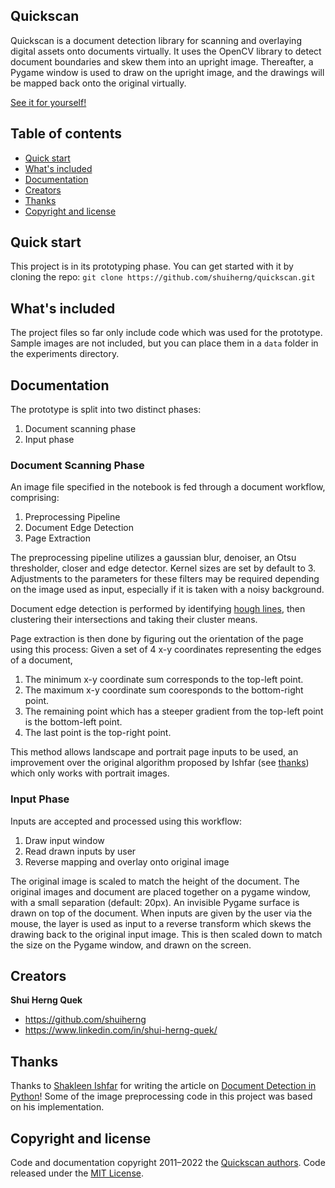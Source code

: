 ## Quickscan
Quickscan is a document detection library for scanning and overlaying digital assets onto documents virtually. It uses the OpenCV library to detect document boundaries and skew them into an upright image. Thereafter, a Pygame window is used to draw on the upright image, and the drawings will be mapped back onto the original virtually.

[See it for yourself!](https://gfycat.com/naivesickfruitbat)

## Table of contents
- [Quick start](#quick-start)
- [What's included](#whats-included)
- [Documentation](#documentation)
- [Creators](#creators)
- [Thanks](#thanks)
- [Copyright and license](#copyright-and-license)

## Quick start
<a name="quick-start"></a>
This project is in its prototyping phase. You can get started with it by cloning the repo: `git clone https://github.com/shuiherng/quickscan.git`

## What's included
<a name="whats-included"></a>
The project files so far only include code which was used for the prototype. Sample images are not included, but you can place them in a `data` folder in the experiments directory.

## Documentation
<a name="documentation"></a>
The prototype is split into two distinct phases:
1. Document scanning phase
2. Input phase

### Document Scanning Phase
An image file specified in the notebook is fed through a document workflow, comprising:
1. Preprocessing Pipeline
2. Document Edge Detection
3. Page Extraction

The preprocessing pipeline utilizes a gaussian blur, denoiser, an Otsu thresholder, closer and edge detector. Kernel sizes are set by default to 3. Adjustments to the parameters for these filters may be required depending on the image used as input, especially if it is taken with a noisy background.

Document edge detection is performed by identifying [hough lines](https://docs.opencv.org/3.4/d9/db0/tutorial_hough_lines.html), then clustering their intersections and taking their cluster means.

Page extraction is then done by figuring out the orientation of the page using this process:
Given a set of 4 x-y coordinates representing the edges of a document, 
1. The minimum x-y coordinate sum corresponds to the top-left point.
2. The maximum x-y coordinate sum cooresponds to the bottom-right point.
3. The remaining point which has a steeper gradient from the top-left point is the bottom-left point.
4. The last point is the top-right point.

This method allows landscape and portrait page inputs to be used, an improvement over the original algorithm proposed by Ishfar (see [thanks](#thanks)) which only works with portrait images.

### Input Phase
Inputs are accepted and processed using this workflow:
1. Draw input window
2. Read drawn inputs by user
3. Reverse mapping and overlay onto original image

The original image is scaled to match the height of the document. The original images and document are placed together on a pygame window, with a small separation (default: 20px). An invisible Pygame surface is drawn on top of the document. When inputs are given by the user via the mouse, the layer is used as input to a reverse transform which skews the drawing back to the original input image. This is then scaled down to match the size on the Pygame window, and drawn on the screen.

## Creators
<a name="creators"></a>

**Shui Herng Quek**
- <https://github.com/shuiherng>
- <https://www.linkedin.com/in/shui-herng-quek/>

## Thanks
<a name="thanks"></a>

Thanks to [Shakleen Ishfar](https://medium.com/@shakleenishfar) for writing the article on [Document Detection in Python](https://medium.com/intelligentmachines/document-detection-in-python-2f9ffd26bf65)! Some of the image preprocessing code in this project was based on his implementation.

## Copyright and license
<a name="copyright-and-license"></a>

Code and documentation copyright 2011–2022 the [Quickscan authors](https://github.com/shuiherng/quickscan/graphs/contributors). Code released under the [MIT License](https://github.com/shuiherng/quickscan/blob/main/LICENSE).